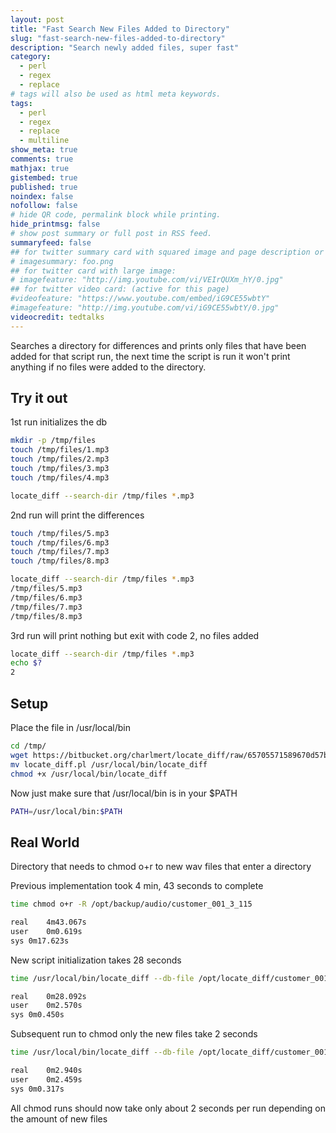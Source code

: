 ```yaml
---
layout: post
title: "Fast Search New Files Added to Directory"
slug: "fast-search-new-files-added-to-directory"
description: "Search newly added files, super fast"
category: 
  - perl
  - regex
  - replace
# tags will also be used as html meta keywords.
tags:
  - perl
  - regex
  - replace
  - multiline
show_meta: true
comments: true
mathjax: true
gistembed: true
published: true
noindex: false
nofollow: false
# hide QR code, permalink block while printing.
hide_printmsg: false
# show post summary or full post in RSS feed.
summaryfeed: false
## for twitter summary card with squared image and page description or page excerpt:
# imagesummary: foo.png
## for twitter card with large image:
# imagefeature: "http://img.youtube.com/vi/VEIrQUXm_hY/0.jpg"
## for twitter video card: (active for this page)
#videofeature: "https://www.youtube.com/embed/iG9CE55wbtY"
#imagefeature: "http://img.youtube.com/vi/iG9CE55wbtY/0.jpg"
videocredit: tedtalks
---
```


Searches a directory for differences and prints only files that have been added for that script run, the next time the script is run it won't print anything if no files were added to the directory.

## Try it out

1st run initializes the db
```bash
mkdir -p /tmp/files
touch /tmp/files/1.mp3
touch /tmp/files/2.mp3
touch /tmp/files/3.mp3
touch /tmp/files/4.mp3

locate_diff --search-dir /tmp/files *.mp3
```

2nd run will print the differences
```bash
touch /tmp/files/5.mp3
touch /tmp/files/6.mp3
touch /tmp/files/7.mp3
touch /tmp/files/8.mp3

locate_diff --search-dir /tmp/files *.mp3
/tmp/files/5.mp3
/tmp/files/6.mp3
/tmp/files/7.mp3
/tmp/files/8.mp3
```

3rd run will print nothing but exit with code 2, no files added
```bash
locate_diff --search-dir /tmp/files *.mp3
echo $?
2
```

## Setup

Place the file in /usr/local/bin

```bash
cd /tmp/
wget https://bitbucket.org/charlmert/locate_diff/raw/65705571589670d57b7f4ec63fe5631c2808d8c0/locate_diff.pl
mv locate_diff.pl /usr/local/bin/locate_diff
chmod +x /usr/local/bin/locate_diff
```

Now just make sure that /usr/local/bin is in your $PATH

```bash
PATH=/usr/local/bin:$PATH
```

## Real World

Directory that needs to chmod o+r to new wav files that enter a directory

Previous implementation took 4 min, 43 seconds to complete

```bash
time chmod o+r -R /opt/backup/audio/customer_001_3_115

real	4m43.067s
user	0m0.619s
sys	0m17.623s
```

New script initialization takes 28 seconds
```bash
time /usr/local/bin/locate_diff --db-file /opt/locate_diff/customer_001_3_115.db --search-dir /opt/backup/audio/customer_001_3_115 *.wav | xargs -I{} chmod o+r {}

real	0m28.092s
user	0m2.570s
sys	0m0.450s
```

Subsequent run to chmod only the new files take 2 seconds
```bash
time /usr/local/bin/locate_diff --db-file /opt/locate_diff/customer_001_3_115.db --search-dir /opt/backup/audio/customer_001_3_115 *.wav | xargs -I{} chmod o+r {}

real	0m2.940s
user	0m2.459s
sys	0m0.317s
```

All chmod runs should now take only about 2 seconds per run depending on the amount of new files
